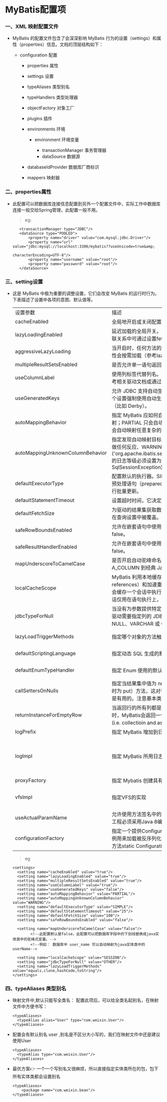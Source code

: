 # MyBatis配置项

### 一、XML 映射配置文件

* MyBatis 的配置文件包含了会深深影响 MyBatis 行为的设置（settings）和属性（properties）信息。文档的顶层结构如下：

    * configuration 配置
        
        * properties 属性
        
        * settings 设置
        
        * typeAliases 类型别名
        
        * typeHandlers 类型处理器
        
        * objectFactory 对象工厂
        
        * plugins 插件
        
        * environments 环境
            
            * environment 环境变量
                
                * transactionManager 事务管理器
                * dataSource 数据源
        
        * databaseIdProvider 数据库厂商标识
        
        * mappers 映射器

### 二、properties属性

* 此配置可以把数据库连接信息配置到另外一个配置文件中，实际工作中数据库连接一般交给Spring管理，此配置一般不用。

   >eg:

         <transactionManager type="JDBC"/>
         <dataSource type="POOLED">
             <property name="driver" value="com.mysql.jdbc.Driver"/>
             <property name="url" value="jdbc:mysql://localhost:3306/mybatis??useUnicode=true&amp;
                                                                        characterEncoding=UTF-8"/>
             <property name="username" value="root"/>
             <property name="password" value="root"/>
         </dataSource>

### 三、setting设置

* 这是 MyBatis 中极为重要的调整设置，它们会改变 MyBatis 的运行时行为。下表描述了设置中各项的意图、默认值等。

   <table>
      <tr width="400px">
         <td>设置参数</td>
         <td>描述</td>
         <td>有效值</td>
         <td>默认值</td>
      </tr>
      <tr width="400px">
         <td>cacheEnabled</td>
         <td>全局地开启或关闭配置文件中的所有映射器已经配置的任何缓存。</td>
         <td>true | false</td>
         <td>TRUE</td>
      </tr>
      <tr width="400px">
         <td>lazyLoadingEnabled</td>
         <td>延迟加载的全局开关。当开启时，所有关联对象都会延迟加载。 特定关联关系中可通过设置fetchType属性来覆盖该项的开关状态。</td>
         <td>true | false</td>
         <td>FALSE</td>
      </tr>
      <tr width="400px">
         <td>aggressiveLazyLoading</td>
         <td>当开启时，任何方法的调用都会加载该对象的所有属性。否则，每个属性会按需加载（参考lazyLoadTriggerMethods).</td>
         <td>true | false</td>
         <td>false (true in ≤3.4.1)</td>
      </tr>
      <tr width="400px">
         <td>multipleResultSetsEnabled</td>
         <td>是否允许单一语句返回多结果集（需要兼容驱动）。</td>
         <td>true | false</td>
         <td>TRUE</td>
      </tr>
      <tr width="400px">
         <td>useColumnLabel</td>
         <td>使用列标签代替列名。不同的驱动在这方面会有不同的表现， 具体可参考相关驱动文档或通过测试这两种不同的模式来观察所用驱动的结果。</td>
         <td>true | false</td>
         <td>TRUE</td>
      </tr>
      <tr width="400px">
         <td>useGeneratedKeys</td>
         <td>允许 JDBC 支持自动生成主键，需要驱动兼容。 如果设置为 true 则这个设置强制使用自动生成主键，尽管一些驱动不能兼容但仍可正常工作（比如 Derby）。</td>
         <td>true | false</td>
         <td>FALSE</td>
      </tr>
      <tr width="400px">
         <td>autoMappingBehavior</td>
         <td>指定 MyBatis 应如何自动映射列到字段或属性。 NONE 表示取消自动映射；PARTIAL 只会自动映射没有定义嵌套结果集映射的结果集。 FULL 会自动映射任意复杂的结果集（无论是否嵌套）。</td>
         <td>NONE, PARTIAL, FULL</td>
         <td>PARTIAL</td>
      </tr>
      <tr width="400px">
         <td>autoMappingUnknownColumnBehavior</td>
         <td>指定发现自动映射目标未知列（或者未知属性类型）的行为。NONE: 不做任何反应、WARNING: 输出提醒日志 ('org.apache.ibatis.session.AutoMappingUnknownColumnBehavior' 的日志等级必须设置为 WARN)、FAILING: 映射失败 (抛出 SqlSessionException)</td>
         <td>NONE, WARNING, FAILING</td>
         <td>NONE</td>
      </tr>
      <tr width="400px">
         <td>defaultExecutorType</td>
         <td>配置默认的执行器。SIMPLE 就是普通的执行器；REUSE 执行器会重用预处理语句（prepared statements）； BATCH 执行器将重用语句并执行批量更新。</td>
         <td>SIMPLE REUSE BATCH</td>
         <td>SIMPLE</td>
      </tr>
      <tr width="400px">
         <td>defaultStatementTimeout</td>
         <td>设置超时时间，它决定驱动等待数据库响应的秒数。</td>
         <td>任意正整数</td>
         <td>Not Set (null)</td>
      </tr>
      <tr width="400px">
         <td>defaultFetchSize</td>
         <td>为驱动的结果集获取数量（fetchSize）设置一个提示值。此参数只可以在查询设置中被覆盖。</td>
         <td>任意正整数</td>
         <td>Not Set (null)</td>
      </tr>
      <tr width="400px">
         <td>safeRowBoundsEnabled</td>
         <td>允许在嵌套语句中使用分页（RowBounds）。如果允许使用则设置为false。</td>
         <td>true | false</td>
         <td>FALSE</td>
      </tr>
      <tr width="400px">
         <td>safeResultHandlerEnabled</td>
         <td>允许在嵌套语句中使用分页（ResultHandler）。如果允许使用则设置为false。</td>
         <td>true | false</td>
         <td>TRUE</td>
      </tr>
      <tr width="400px">
         <td>mapUnderscoreToCamelCase</td>
         <td>是否开启自动驼峰命名规则（camel case）映射，即从经典数据库列名 A_COLUMN 到经典 Java 属性名 aColumn 的类似映射。</td>
         <td>true | false</td>
         <td>FALSE</td>
      </tr>
      <tr width="400px">
         <td>localCacheScope</td>
         <td>MyBatis 利用本地缓存机制（Local Cache）防止循环引用（circular references）和加速重复嵌套查询。 默认值为 SESSION，这种情况下会缓存一个会话中执行的所有查询。 若设置值为 STATEMENT，本地会话仅用在语句执行上，对相同 SqlSession 的不同调用将不会共享数据。</td>
         <td>SESSION | STATEMENT</td>
         <td>SESSION</td>
      </tr>
      <tr width="400px">
         <td>jdbcTypeForNull</td>
         <td>当没有为参数提供特定的 JDBC 类型时，为空值指定 JDBC 类型。 某些驱动需要指定列的 JDBC 类型，多数情况直接用一般类型即可，比如 NULL、VARCHAR 或 OTHER。</td>
         <td>JdbcType 常量. 大多都为: NULL, VARCHAR and OTHER</td>
         <td>OTHER</td>
      </tr>
      <tr width="400px">
         <td>lazyLoadTriggerMethods</td>
         <td>指定哪个对象的方法触发一次延迟加载。</td>
         <td>用逗号分隔的方法列表。</td>
         <td>equals,clone,hashCode,toString</td>
      </tr>
      <tr width="400px">
         <td>defaultScriptingLanguage</td>
         <td>指定动态 SQL 生成的默认语言。</td>
         <td>一个类型别名或完全限定类名。</td>
         <td>org.apache.ibatis.scripting.xmltags.XMLLanguageDriver</td>
      </tr>
      <tr width="400px">
         <td>defaultEnumTypeHandler</td>
         <td>指定 Enum 使用的默认 TypeHandler 。 (从3.4.5开始)</td>
         <td>一个类型别名或完全限定类名。</td>
         <td>org.apache.ibatis.type.EnumTypeHandler</td>
      </tr>
      <tr width="400px">
         <td>callSettersOnNulls</td>
         <td>指定当结果集中值为 null 的时候是否调用映射对象的 setter（map 对象时为 put）方法，这对于有 Map.keySet() 依赖或 null 值初始化的时候是有用的。注意基本类型（int、boolean等）是不能设置成 null 的。</td>
         <td>true | false</td>
         <td>FALSE</td>
      </tr>
      <tr width="400px">
         <td>returnInstanceForEmptyRow</td>
         <td>当返回行的所有列都是空时，MyBatis默认返回null。 当开启这个设置时，MyBatis会返回一个空实例。 请注意，它也适用于嵌套的结果集 (i.e. collectioin and association)。（从3.4.2开始）</td>
         <td>true | false</td>
         <td>FALSE</td>
      </tr>
      <tr width="400px">
         <td>logPrefix</td>
         <td>指定 MyBatis 增加到日志名称的前缀。</td>
         <td>任何字符串</td>
         <td>Not set</td>
      </tr>
      <tr width="400px">
         <td>logImpl</td>
         <td>指定 MyBatis 所用日志的具体实现，未指定时将自动查找。</td>
         <td>SLF4J | LOG4J | LOG4J2 | JDK_LOGGING | COMMONS_LOGGING | STDOUT_LOGGING | NO_LOGGING</td>
         <td>Not set</td>
      </tr>
      <tr width="400px">
         <td>proxyFactory</td>
         <td>指定 Mybatis 创建具有延迟加载能力的对象所用到的代理工具。</td>
         <td>CGLIB | JAVASSIST</td>
         <td>JAVASSIST (MyBatis 3.3 or above)</td>
      </tr>
      <tr width="400px">
         <td>vfsImpl</td>
         <td>指定VFS的实现</td>
         <td>自定义VFS的实现的类全限定名，以逗号分隔。</td>
         <td>Not set</td>
      </tr>
      <tr width="400px">
         <td>useActualParamName</td>
         <td>允许使用方法签名中的名称作为语句参数名称。 为了使用该特性，你的工程必须采用Java 8编译，并且加上-parameters选项。（从3.4.1开始）</td>
         <td>true | false</td>
         <td>TRUE</td>
      </tr>
      <tr width="400px">
         <td>configurationFactory</td>
         <td>指定一个提供Configuration实例的类。 这个被返回的Configuration实例用来加载被反序列化对象的懒加载属性值。 这个类必须包含一个签名方法static Configuration getConfiguration(). (从 3.2.3 版本开始)</td>
         <td>类型别名或者全类名.</td>
         <td>Not set</td>
      </tr>
   </table>

   >eg
   
      <settings>
        <setting name="cacheEnabled" value="true"/>
        <setting name="lazyLoadingEnabled" value="true"/>
        <setting name="multipleResultSetsEnabled" value="true"/>
        <setting name="useColumnLabel" value="true"/>
        <setting name="useGeneratedKeys" value="false"/>
        <setting name="autoMappingBehavior" value="PARTIAL"/>
        <setting name="autoMappingUnknownColumnBehavior" value="WARNING"/>
        <setting name="defaultExecutorType" value="SIMPLE"/>
        <setting name="defaultStatementTimeout" value="25"/>
        <setting name="defaultFetchSize" value="100"/>
        <setting name="safeRowBoundsEnabled" value="false"/>
        
        <setting name="mapUnderscoreToCamelCase" value="false"/>
              <!--此配置默认是false，此配置可以把数据库字段中的下划线替换成java实体类中的驼峰式变量。-->
              <!--例如： 数据库中 user_name 可以自动映射为java实体类中的 userName-->
              
        <setting name="localCacheScope" value="SESSION"/>
        <setting name="jdbcTypeForNull" value="OTHER"/>
        <setting name="lazyLoadTriggerMethods" value="equals,clone,hashCode,toString"/>
      </settings>   

### 四、typeAliases 类型别名

* 映射文件中,默认只能写全类名： 配置此项后，可以给全类名起别名，在映射文件中方便书写：

      <typeAliases>
        <typeAlias alias="User" type="com.weixin.User"/>
      </typeAliases>

* 配置会有默认别名 user ,别名是不区分大小写的，我们在映射文件中还是建议使用User

      <typeAliases>
        <typeAlias type="com.weixin.User"/>
      </typeAliases>

* 最优方案👉 一个一个写别名又很麻烦，所以直接指定实体类所在的包，包下所有实体类都会设置别名

      <typeAliases>
          <package name="com.weixin.bean"/>
      </typeAliases>



